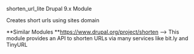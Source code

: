 shorten_url_lite
Drupal 9.x Module

Creates short urls using sites domain


**Similar Modules
**https://www.drupal.org/project/shorten --> This module provides an API to shorten URLs via many services like bit.ly and TinyURL


